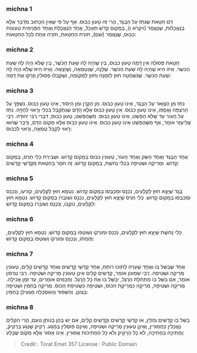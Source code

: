 
### michna 1
דַּם חַטָּאת שֶׁנִּתַּז עַל הַבֶּגֶד, הֲרֵי זֶה טָעוּן כִּבּוּס. אַף עַל פִּי שֶׁאֵין הַכָּתוּב מְדַבֵּר אֶלָּא בַנֶּאֱכָלוֹת, שֶׁנֶּאֱמַר (ויקרא ו), בְּמָקוֹם קָדֹשׁ תֵּאָכֵל, אֶחָד הַנֶּאֱכֶלֶת וְאֶחָד הַפְּנִימִית טְעוּנוֹת כִּבּוּס, שֶׁנֶּאֱמַר (שם), תּוֹרַת הַחַטָּאת, תּוֹרָה אַחַת לְכָל הַחַטָּאוֹת: 

### michna 2
חַטָּאת פְּסוּלָה אֵין דָּמָהּ טָעוּן כִּבּוּס, בֵּין שֶׁהָיָה לָהּ שְׁעַת הַכֹּשֶׁר, בֵּין שֶׁלֹּא הָיָה לָהּ שְׁעַת הַכּשֶׁר. אֵיזוֹ הִיא שֶׁהָיָה לָהּ שְׁעַת הַכּשֶׁר. שֶׁלָּנָה, שֶׁנִּטְמְאָה, וְשֶׁיָּצְאָה. וְאֵיזוֹ הִיא שֶׁלֹּא הָיָה לָהּ שְׁעַת הַכּשֶׁר. שֶׁנִּשְׁחֲטָה חוּץ לִזְמַנָּהּ וְחוּץ לִמְקוֹמָהּ, וְשֶׁקִּבְּלוּ פְסוּלִין וְזָרְקוּ אֶת דָּמָה: 

### michna 3
נִתַּז מִן הַצַּוָּאר עַל הַבֶּגֶד, אֵינוֹ טָעוּן כִּבּוּס. מִן הַקֶּרֶן וּמִן הַיְסוֹד, אֵינוֹ טָעוּן כִּבּוּס. נִשְׁפַּךְ עַל הָרִצְפָּה וַאֲסָפוֹ, אֵינוֹ טָעוּן כִּבּוּס. אֵין טָעוּן כִּבּוּס אֶלָּא הַדָּם שֶׁנִּתְקַבֵּל בִּכְלִי וְרָאוּי לְהַזָּיָה. נִתַּז עַל הָעוֹר עַד שֶׁלֹּא הֻפְשַׁט, אֵינוֹ טָעוּן כִּבּוּס. מִשֶּׁהֻפְשַׁט, טָעוּן כִּבּוּס, דִּבְרֵי רַבִּי יְהוּדָה. רַבִּי אֱלִיעֶזֶר אוֹמֵר, אַף מִשֶּׁהֻפְשַׁט אֵינוֹ טָעוּן כִּבּוּס. אֵינוֹ טָעוּן כִּבּוּס אֶלָּא מְקוֹם הַדָּם, וְדָבָר שֶׁהוּא רָאוּי לְקַבֵּל טֻמְאָה, וְרָאוּי לְכִבּוּס: 

### michna 4
אֶחָד הַבֶּגֶד וְאֶחָד הַשַּׂק וְאֶחָד הָעוֹר, טְעוּנִין כִּבּוּס בְּמָקוֹם קָדוֹשׁ. וּשְׁבִירַת כְּלִי חֶרֶס, בְּמָקוֹם קָדוֹשׁ. וּמְרִיקָה וּשְׁטִיפָה בִּכְלִי נְחשֶׁת, בְּמָקוֹם קָדוֹשׁ. זֶה חֹמֶר בַּחַטָּאת מִקָּדְשֵׁי קָדָשִׁים: 

### michna 5
בֶּגֶד שֶׁיָּצָא חוּץ לַקְּלָעִים, נִכְנָס וּמְכַבְּסוֹ בְמָקוֹם קָדוֹשׁ. נִטְמָא חוּץ לַקְּלָעִים, קוֹרְעוֹ, וְנִכְנָס וּמְכַבְּסוֹ בְמָקוֹם קָדוֹשׁ. כְּלִי חֶרֶס שֶׁיָּצָא חוּץ לַקְּלָעִים, נִכְנָס וְשׁוֹבְרוֹ בְמָקוֹם קָדוֹשׁ. נִטְמָא חוּץ לַקְּלָעִים, נוֹקְבוֹ, וְנִכְנָס וְשׁוֹבְרוֹ בְמָקוֹם קָדוֹשׁ: 

### michna 6
כְּלִי נְחשֶׁת שֶׁיָּצָא חוּץ לַקְּלָעִים, נִכְנָס וּמוֹרְקוֹ וְשׁוֹטְפוֹ בְמָקוֹם קָדוֹשׁ. נִטְמָא חוּץ לַקְּלָעִים, פּוֹחֲתוֹ, וְנִכְנָס וּמוֹרְקוֹ וְשׁוֹטְפוֹ בְמָקוֹם קָדוֹשׁ: 

### michna 7
אֶחָד שֶׁבִּשֵּׁל בּוֹ וְאֶחָד שֶׁעֵרָה לְתוֹכוֹ רוֹתֵחַ, אֶחָד קָדְשֵׁי קָדָשִׁים וְאֶחָד קָדָשִׁים קַלִּים, טְעוּנִין מְרִיקָה וּשְׁטִיפָה. רַבִּי שִׁמְעוֹן אוֹמֵר, קָדָשִׁים קַלִּים אֵינָן טְעוּנִין מְרִיקָה וּשְׁטִיפָה. רַבִּי טַרְפוֹן אוֹמֵר, אִם בִּשֵּׁל בּוֹ מִתְּחִלַּת הָרֶגֶל, יְבַשֵּׁל בּוֹ אֶת כָּל הָרָגֶל. וַחֲכָמִים אוֹמְרִים, עַד זְמַן אֲכִילָה. מְרִיקָה וּשְׁטִיפָה, מְרִיקָה כִּמְרִיקַת הַכּוֹס, וּשְׁטִיפָה כִּשְׁטִיפַת הַכּוֹס. מְרִיקָה בְּחַמִּין וּשְׁטִיפָה בְּצּוֹנֵן. וְהַשַּׁפּוּד וְהָאַסְכְּלָה מַגְעִילָן בְּחַמִּין: 

### michna 8
בִּשֵּׁל בּוֹ קָדָשִׁים וְחֻלִּין, אוֹ קָדְשֵׁי קָדָשִׁים וְקָדָשִׁים קַלִּים, אִם יֵשׁ בָּהֶן בְּנוֹתֵן טַעַם, הֲרֵי הַקַּלִּים נֶאֱכָלִין כַּחֲמוּרִין, וְאֵינָן טְעוּנִין מְרִיקָה וּשְׁטִיפָה, וְאֵינָם פּוֹסְלִין בְּמַגָּע. רָקִיק שֶׁנָּגַע בְּרָקִיק, וַחֲתִיכָה בַּחֲתִיכָה, לֹא כָל הָרָקִיק וְלֹא כָל הַחֲתִיכוֹת אֲסוּרִין. אֵינוֹ אָסוּר אֶלָּא מְקוֹם שֶׁבָּלָע: 

>Credit : Torat Emet 357
>License : Public Domain 